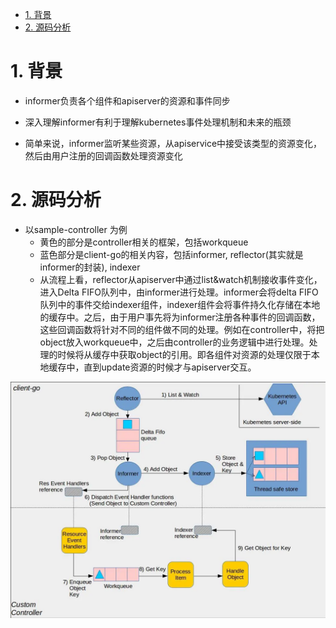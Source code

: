 <!-- TOC -->

- [1. 背景](#1-背景)
- [2. 源码分析](#2-源码分析)

<!-- /TOC -->
# 1. 背景
*  informer负责各个组件和apiserver的资源和事件同步
*  深入理解informer有利于理解kubernetes事件处理机制和未来的瓶颈

* 简单来说，informer监听某些资源，从apiservice中接受该类型的资源变化，然后由用户注册的回调函数处理资源变化

# 2. 源码分析
* 以sample-controller 为例
    * 黄色的部分是controller相关的框架，包括workqueue
    * 蓝色部分是client-go的相关内容，包括informer, reflector(其实就是informer的封装), indexer
    * 从流程上看，reflector从apiserver中通过list&watch机制接收事件变化，进入Delta FIFO队列中，由informer进行处理。informer会将delta FIFO队列中的事件交给indexer组件，indexer组件会将事件持久化存储在本地的缓存中。之后，由于用户事先将为informer注册各种事件的回调函数，这些回调函数将针对不同的组件做不同的处理。例如在controller中，将把object放入workqueue中，之后由controller的业务逻辑中进行处理。处理的时候将从缓存中获取object的引用。即各组件对资源的处理仅限于本地缓存中，直到update资源的时候才与apiserver交互。
    
![](./images/2019-12-21-14-58-54.png)

